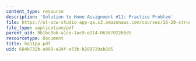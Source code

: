 ```yaml
---
content_type: resource
description: 'Solution to Home Assignment #11: Practice Problem'
file: https://ol-ocw-studio-app-qa.s3.amazonaws.com/courses/16-20-structural-mechanics-fall-2002/684b732ba089a24fa53bb289729ab895_ha11pp.pdf
file_type: application/pdf
parent_uid: 9b1bc9a6-a1ce-1ac9-e214-06367022b5d5
resourcetype: Document
title: ha11pp.pdf
uid: 684b732b-a089-a24f-a53b-b289729ab895
---
```

